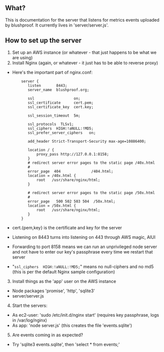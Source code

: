 What?
-----
This is documentation for the server that listens for metrics events uploaded by blushproof. It currently lives in 'server/server.js'.

How to set up the server
------------------------
1. Set up an AWS instance (or whatever - that just happens to be what we are using)
2. Install Nginx (again, or whatever - it just has to be able to reverse proxy)
  * Here's the important part of nginx.conf:

            server {
               listen       8443;
               server_name  blushproof.org;

               ssl                  on;
               ssl_certificate      cert.pem;
               ssl_certificate_key  cert.key;

               ssl_session_timeout  5m;

               ssl_protocols  TLSv1;
               ssl_ciphers  HIGH:!aNULL:!MD5;
               ssl_prefer_server_ciphers   on;

               add_header Strict-Transport-Security max-age=10886400;

               location / {
                   proxy_pass http://127.0.0.1:8158;
               }
               # redirect server error pages to the static page /40x.html
               #
               error_page  404              /404.html;
               location = /40x.html {
                   root   /usr/share/nginx/html;
               }

               # redirect server error pages to the static page /50x.html
               #
               error_page   500 502 503 504  /50x.html;
               location = /50x.html {
                   root   /usr/share/nginx/html;
               }
            }
  * cert.{pem,key} is the certificate and key for the server
  * Listening on 8443 turns into listening on 443 through AWS magic, AIUI
  * Forwarding to port 8158 means we can run an unprivileged node server and not have to enter our key's passphrase every time we restart that server
  * "`ssl_ciphers  HIGH:!aNULL:!MD5;`" means no null-ciphers and no md5 (this is per the default Nginx sample configuration)
3. Install things as the 'app' user on the AWS instance
  * Node packages 'promise', 'http', 'sqlite3'
  * server/server.js
4. Start the servers:
  * As ec2-user: 'sudo /etc/init.d/nginx start' (requires key passphrase, logs in /var/log/nginx)
  * As app: 'node server.js' (this creates the file 'events.sqlite')
5. Are events coming in as expected?
  * Try 'sqlite3 events.sqlite', then 'select * from events;'
